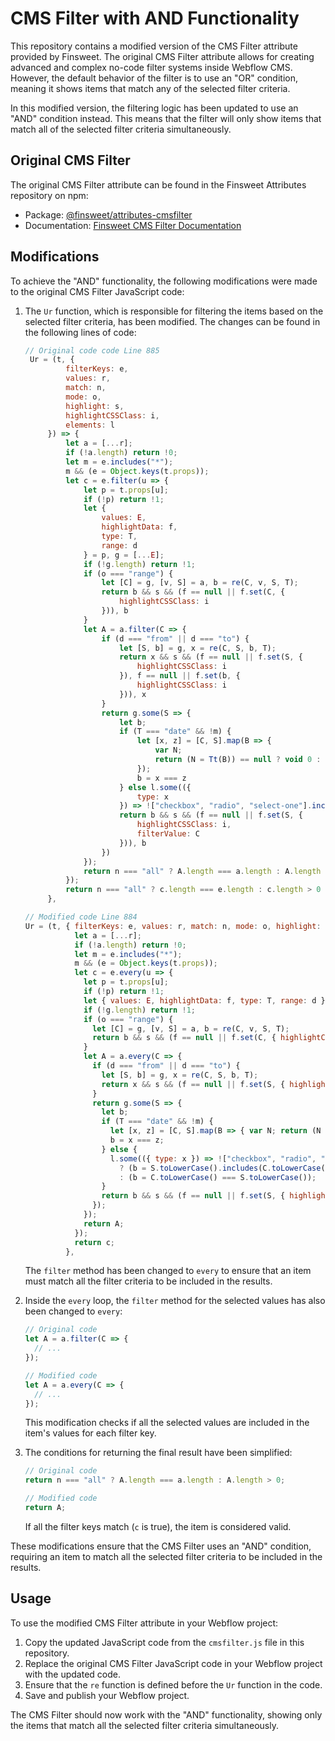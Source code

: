 # CMS Filter with AND Functionality

This repository contains a modified version of the CMS Filter attribute provided by Finsweet. The original CMS Filter attribute allows for creating advanced and complex no-code filter systems inside Webflow CMS. However, the default behavior of the filter is to use an "OR" condition, meaning it shows items that match any of the selected filter criteria.

In this modified version, the filtering logic has been updated to use an "AND" condition instead. This means that the filter will only show items that match all of the selected filter criteria simultaneously.

## Original CMS Filter

The original CMS Filter attribute can be found in the Finsweet Attributes repository on npm:

- Package: [@finsweet/attributes-cmsfilter](https://www.npmjs.com/package/@finsweet/attributes-cmsfilter?activeTab=code)
- Documentation: [Finsweet CMS Filter Documentation](https://finsweet.com/attributes/cms-filter#documentation)

## Modifications

To achieve the "AND" functionality, the following modifications were made to the original CMS Filter JavaScript code:

1. The `Ur` function, which is responsible for filtering the items based on the selected filter criteria, has been modified. The changes can be found in the following lines of code:

   ```javascript
   // Original code code Line 885
    Ur = (t, {
            filterKeys: e,
            values: r,
            match: n,
            mode: o,
            highlight: s,
            highlightCSSClass: i,
            elements: l
        }) => {
            let a = [...r];
            if (!a.length) return !0;
            let m = e.includes("*");
            m && (e = Object.keys(t.props));
            let c = e.filter(u => {
                let p = t.props[u];
                if (!p) return !1;
                let {
                    values: E,
                    highlightData: f,
                    type: T,
                    range: d
                } = p, g = [...E];
                if (!g.length) return !1;
                if (o === "range") {
                    let [C] = g, [v, S] = a, b = re(C, v, S, T);
                    return b && s && (f == null || f.set(C, {
                        highlightCSSClass: i
                    })), b
                }
                let A = a.filter(C => {
                    if (d === "from" || d === "to") {
                        let [S, b] = g, x = re(C, S, b, T);
                        return x && s && (f == null || f.set(S, {
                            highlightCSSClass: i
                        }), f == null || f.set(b, {
                            highlightCSSClass: i
                        })), x
                    }
                    return g.some(S => {
                        let b;
                        if (T === "date" && !m) {
                            let [x, z] = [C, S].map(B => {
                                var N;
                                return (N = Tt(B)) == null ? void 0 : N.getTime()
                            });
                            b = x === z
                        } else l.some(({
                            type: x
                        }) => !["checkbox", "radio", "select-one"].includes(x)) || e.length > 1 ? b = S.toLowerCase().includes(C.toLowerCase()) : b = C.toLowerCase() === S.toLowerCase();
                        return b && s && (f == null || f.set(S, {
                            highlightCSSClass: i,
                            filterValue: C
                        })), b
                    })
                });
                return n === "all" ? A.length === a.length : A.length > 0
            });
            return n === "all" ? c.length === e.length : c.length > 0
        },

   // Modified code Line 884
   Ur = (t, { filterKeys: e, values: r, match: n, mode: o, highlight: s, highlightCSSClass: i, elements: l }) => {
              let a = [...r];
              if (!a.length) return !0;
              let m = e.includes("*");
              m && (e = Object.keys(t.props));
              let c = e.every(u => {
                let p = t.props[u];
                if (!p) return !1;
                let { values: E, highlightData: f, type: T, range: d } = p, g = [...E];
                if (!g.length) return !1;
                if (o === "range") {
                  let [C] = g, [v, S] = a, b = re(C, v, S, T);
                  return b && s && (f == null || f.set(C, { highlightCSSClass: i })), b;
                }
                let A = a.every(C => {
                  if (d === "from" || d === "to") {
                    let [S, b] = g, x = re(C, S, b, T);
                    return x && s && (f == null || f.set(S, { highlightCSSClass: i }), f == null || f.set(b, { highlightCSSClass: i })), x;
                  }
                  return g.some(S => {
                    let b;
                    if (T === "date" && !m) {
                      let [x, z] = [C, S].map(B => { var N; return (N = Tt(B)) == null ? void 0 : N.getTime() });
                      b = x === z;
                    } else {
                      l.some(({ type: x }) => !["checkbox", "radio", "select-one"].includes(x)) || e.length > 1
                        ? (b = S.toLowerCase().includes(C.toLowerCase()))
                        : (b = C.toLowerCase() === S.toLowerCase());
                    }
                    return b && s && (f == null || f.set(S, { highlightCSSClass: i, filterValue: C })), b;
                  });
                });
                return A;
              });
              return c;
            },
   ```

   The `filter` method has been changed to `every` to ensure that an item must match all the filter criteria to be included in the results.

2. Inside the `every` loop, the `filter` method for the selected values has also been changed to `every`:

   ```javascript
   // Original code
   let A = a.filter(C => {
     // ...
   });

   // Modified code
   let A = a.every(C => {
     // ...
   });
   ```

   This modification checks if all the selected values are included in the item's values for each filter key.

3. The conditions for returning the final result have been simplified:

   ```javascript
   // Original code
   return n === "all" ? A.length === a.length : A.length > 0;

   // Modified code
   return A;
   ```

   If all the filter keys match (`c` is true), the item is considered valid.

These modifications ensure that the CMS Filter uses an "AND" condition, requiring an item to match all the selected filter criteria to be included in the results.

## Usage

To use the modified CMS Filter attribute in your Webflow project:

1. Copy the updated JavaScript code from the `cmsfilter.js` file in this repository.
2. Replace the original CMS Filter JavaScript code in your Webflow project with the updated code.
3. Ensure that the `re` function is defined before the `Ur` function in the code.
4. Save and publish your Webflow project.

The CMS Filter should now work with the "AND" functionality, showing only the items that match all the selected filter criteria simultaneously.
